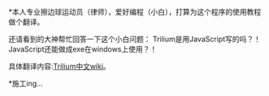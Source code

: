 *本人专业擦边球运动员（律师），爱好编程（小白），打算为这个程序的使用教程做个翻译。

还请看到的大神帮忙回答一下这个小白问题： Trilium是用JavaScript写的吗？！JavaScript还能做成exe在windows上使用？！

具体翻译内容:[Trilium中文wiki](https://github.com/ffywhxf/trilium/wiki)。

*施工ing...
